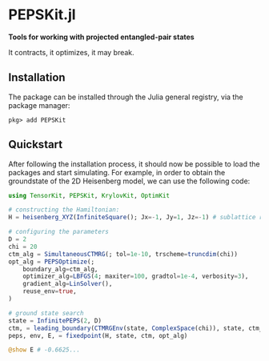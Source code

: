 # PEPSKit.jl

**Tools for working with projected entangled-pair states**

It contracts, it optimizes, it may break.

## Installation

The package can be installed through the Julia general registry, via the package manager:

```julia-repl
pkg> add PEPSKit
```

## Quickstart

After following the installation process, it should now be possible to load the packages and start simulating.
For example, in order to obtain the groundstate of the 2D Heisenberg model, we can use the following code:

```julia
using TensorKit, PEPSKit, KrylovKit, OptimKit

# constructing the Hamiltonian:
H = heisenberg_XYZ(InfiniteSquare(); Jx=-1, Jy=1, Jz=-1) # sublattice rotation to obtain single-site unit cell

# configuring the parameters
D = 2
chi = 20
ctm_alg = SimultaneousCTMRG(; tol=1e-10, trscheme=truncdim(chi))
opt_alg = PEPSOptimize(;
    boundary_alg=ctm_alg,
    optimizer_alg=LBFGS(4; maxiter=100, gradtol=1e-4, verbosity=3),
    gradient_alg=LinSolver(),
    reuse_env=true,
)

# ground state search
state = InfinitePEPS(2, D)
ctm, = leading_boundary(CTMRGEnv(state, ComplexSpace(chi)), state, ctm_alg)
peps, env, E, = fixedpoint(H, state, ctm, opt_alg)

@show E # -0.6625...
```

